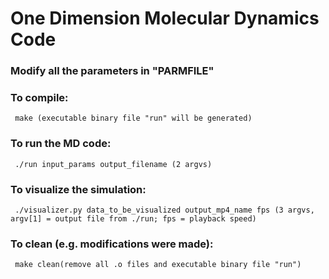 # One Dimension Molecular Dynamics Code

### Modify all the parameters in "PARMFILE"

### To compile:
	 make (executable binary file "run" will be generated)

### To run the MD code:
	 ./run input_params output_filename (2 argvs)

### To visualize the simulation:
	 ./visualizer.py data_to_be_visualized output_mp4_name fps (3 argvs, argv[1] = output file from ./run; fps = playback speed) 

### To clean (e.g. modifications were made):
	 make clean(remove all .o files and executable binary file "run")
